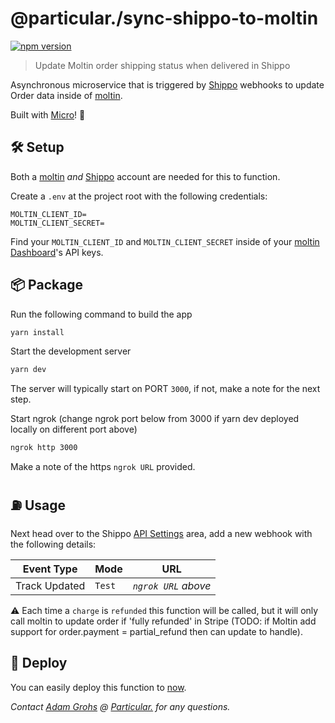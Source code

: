# @particular./sync-shippo-to-moltin

[![npm version](https://badge.fury.io/js/%40particular.%2Fsync-shippo-to-moltin.svg)](https://badge.fury.io/js/%40particular.%2Fsync-shippo-to-moltin)

> Update Moltin order shipping status when delivered in Shippo

Asynchronous microservice that is triggered by [Shippo](https://goshippo.com) webhooks to update Order data inside of [moltin](https://moltin.com).

Built with [Micro](https://github.com/zeit/micro)! 🤩

## 🛠 Setup

Both a [moltin](https://moltin.com) _and_ [Shippo](https://goshippo.com) account are needed for this to function.

Create a `.env` at the project root with the following credentials:

```dosini
MOLTIN_CLIENT_ID=
MOLTIN_CLIENT_SECRET=
```

Find your `MOLTIN_CLIENT_ID` and `MOLTIN_CLIENT_SECRET` inside of your [moltin Dashboard](https://dashboard.moltin.com)'s API keys.

## 📦 Package

Run the following command to build the app

```bash
yarn install
```

Start the development server

```bash
yarn dev
```

The server will typically start on PORT `3000`, if not, make a note for the next step.

Start ngrok (change ngrok port below from 3000 if yarn dev deployed locally on different port above)

```bash
ngrok http 3000
```

Make a note of the https `ngrok URL` provided.

## ⛽️ Usage

Next head over to the Shippo [API Settings](https://app.goshippo.com/settings/api) area, add a new webhook with the following details:

| Event Type    | Mode   | URL                 |
| ------------- | ------ | ------------------- |
| Track Updated | `Test` | _`ngrok URL` above_ |

⚠️ Each time a `charge` is `refunded` this function will be called, but it will only call moltin to update order if 'fully refunded' in Stripe (TODO: if Moltin add support for order.payment = partial_refund then can update to handle).

## 🚀 Deploy

You can easily deploy this function to [now](https://now.sh).

_Contact [Adam Grohs](https://www.linkedin.com/in/adamgrohs/) @ [Particular.](https://uniquelyparticular.com) for any questions._
